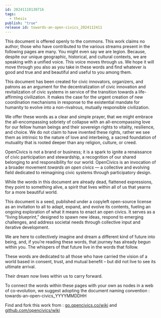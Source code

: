 ```yaml
---
id: 20241110130716
tags:
  - thesis
publish: "true"
release id: towards-an-open-civics_2024112411
---
```

This document is offered openly to the commons. This work claims no author; those who have contributed to the various streams present in the following pages are many. You might even say we are legion. Because, despite our unique geographic, historical, and cultural contexts, we are speaking with a unified voice. This voice moves through us. We hope it will move through you also as you take in these words and find whatever is good and true and and beautiful and useful to you among them.

This document has been created for civic innovators, organizers, and patrons as an argument for the decentralization of civic innovation and revitalization of civic systems in service of the transition towards a life-affirming civilization. It makes the case for the urgent creation of new coordination mechanisms in response to the existential mandate for humanity to evolve into a non-rivalrous, mutually responsible civilization.

We offer these words as a clear and simple prayer, that we might embrace the all-encompassing sobriety of collapse with an all-encompassing love for our fellow human beings and their sovereign rights to vitality, resilience, and choice. We do not claim to have invented these rights, rather we see them as intrinsic to the nature of love and interbeing, a sacred foundation of mutuality that is rooted deeper than any religion, culture, or creed.

OpenCivics is not a brand or business; it is a spark to ignite a renaissance of civic participation and stewardship, a recognition of our shared belonging to and responsibility for our world. OpenCivics is an invocation of a broader movement *towards an open civics* — a collective and evolving field dedicated to reimagining civic systems through participatory design.

While the words in this document are already dead, flattened expressions, they point to something alive, a spirit that lives within all of us that yearns for a more beautiful world.

This document is a seed, published under a copyleft open-source license as an invitation to all to adapt, expand, and evolve its contents, fueling an ongoing exploration of what it means to enact an open civics. It serves as a “living blueprint,” designed to spawn new ideas, respond to emerging challenges, and address societal needs through collective input and iterative development.

We are here to collectively imagine and dream a different kind of future into being, and, if you’re reading these words, that journey has already begun within you. The whispers of that future live in the words that follow.

These words are dedicated to all those who have carried the vision of a world based in consent, trust, and mutual benefit – but did not live to see its ultimate arrival.

Their dream now lives within us to carry forward.

To connect the words within these pages with your own as nodes in a web of co-evolution, we suggest adopting the document naming convention : towards-an-open-civics_YYYYMMDDHH

Find and fork this work from : [go.opencivics.co/wiki](http://go.opencivics.co/wiki) and [github.com/opencivics/wiki](http://github.com/opencivics/wiki)